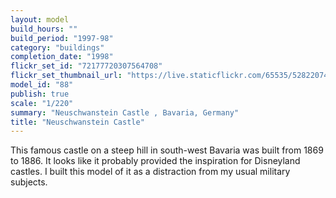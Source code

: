 ```yaml
---
layout: model
build_hours: ""
build_period: "1997-98"
category: "buildings"
completion_date: "1998"
flickr_set_id: "72177720307564708"
flickr_set_thumbnail_url: "https://live.staticflickr.com/65535/52822074397_6befa2aa2e_m.jpg"
model_id: "88"
publish: true
scale: "1/220"
summary: "Neuschwanstein Castle , Bavaria, Germany"
title: "Neuschwanstein Castle"
---
```


This famous castle on a steep hill in south-west Bavaria was built from 1869 to 1886. It looks like it probably provided the inspiration for Disneyland castles. I built this model of it as a distraction from my usual military subjects.
